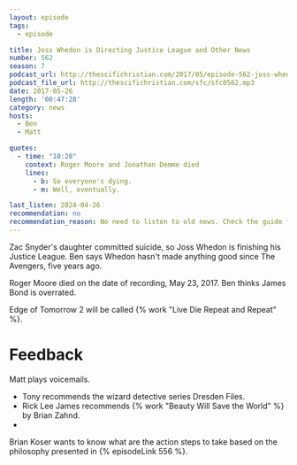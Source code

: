 ```yaml
---
layout: episode
tags:
  - episode

title: Joss Whedon is Directing Justice League and Other News
number: 562
season: 7
podcast_url: http://thescifichristian.com/2017/05/episode-562-joss-whedon-is-directing-justice-league-and-other-news/
podcast_file_url: http://thescifichristian.com/sfc/sfc0562.mp3
date: 2017-05-26
length: '00:47:28'
category: news
hosts:
  - Ben
  - Matt

quotes:
  - time: "10:28"
    context: Roger Moore and Jonathan Demme died
    lines:
      - b: So everyone's dying.
      - m: Well, eventually.

last_listen: 2024-04-26
recommendation: no
recommendation_reason: No need to listen to old news. Check the guide for what's interesting in hindsight.
---
```


Zac Snyder's daughter committed suicide, so Joss Whedon is finishing his Justice League. Ben says Whedon hasn't made anything good since The Avengers, five years ago.

Roger Moore died on the date of recording, May 23, 2017. Ben thinks James Bond is overrated.

Edge of Tomorrow 2 will be called {% work "Live Die Repeat and Repeat" %}.

# Feedback
Matt plays voicemails. 

- Tony recommends the wizard detective series Dresden Files.
- Rick Lee James recommends {% work "Beauty Will Save the World" %} by Brian Zahnd.
- 

Brian Koser wants to know what are the action steps to take based on the philosophy presented in {% episodeLink 556 %}.